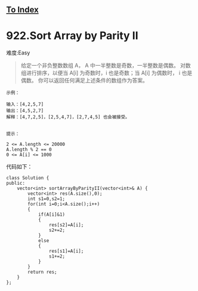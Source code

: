 [To Index](/index.md)
---
# 922.Sort Array by Parity II
难度:Easy
> 给定一个非负整数数组 A， A 中一半整数是奇数，一半整数是偶数。
对数组进行排序，以便当 A[i] 为奇数时，i 也是奇数；当 A[i] 为偶数时， i 也是偶数。
你可以返回任何满足上述条件的数组作为答案。

 

```
示例：

输入：[4,2,5,7]
输出：[4,5,2,7]
解释：[4,7,2,5]，[2,5,4,7]，[2,7,4,5] 也会被接受。
 

提示：

2 <= A.length <= 20000
A.length % 2 == 0
0 <= A[i] <= 1000
```
代码如下：

```
class Solution {
public:
    vector<int> sortArrayByParityII(vector<int>& A) {
        vector<int> res(A.size(),0);
        int s1=0,s2=1;
        for(int i=0;i<A.size();i++)
        {
            if(A[i]&1)
            {
                res[s2]=A[i];
                s2+=2;
            }
            else
            {
                res[s1]=A[i];
                s1+=2;
            }
        }
        return res;
    }
};
```
